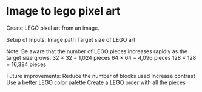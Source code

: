 # Image to lego pixel art
Create LEGO pixel art from an image.

Setup of Inputs:
  Image path
  Target size of LEGO art
  
Note:
Be aware that the number of LEGO pieces increases rapidly as the target size grows:
  32 × 32 = 1,024 pieces
  64 × 64 = 4,096 pieces
  128 × 128 = 16,384 pieces

Future improvements:
  Reduce the number of blocks used
  Increase contrast
  Use a better LEGO color palette
  Create a LEGO order with all the pieces
